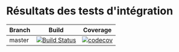# Résultats des tests d'intégration

| Branch        | Build           | Coverage           |
| ------------- |:-------------:|:-------------:|
| master      | [![Build Status](https://travis-ci.com/jdenoeud/expert-javaee-projet4.svg?token=3GQq85RKYqZzJeJutF7K&branch=master)](https://travis-ci.org/jdenoeud/expert-javaee-projet4) | [![codecov](https://codecov.io/gh/jdenoeud/expert-javaee-projet4/branch/master/graph/badge.svg)](https://codecov.io/gh/jdenoeud/expert-javaee-projet4)





